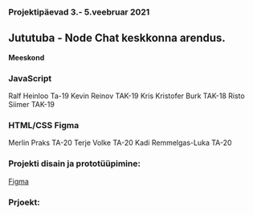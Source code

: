### Projektipäevad 3.- 5.veebruar 2021

## Jututuba - Node Chat keskkonna arendus.


**Meeskond**

### JavaScript

Ralf Heinloo Ta-19
Kevin Reinov TAK-19
Kris Kristofer Burk TAK-18
Risto Siimer TAK-19

### HTML/CSS Figma

Merlin Praks TA-20
Terje Volke TA-20
Kadi Remmelgas-Luka TA-20


### Projekti disain ja prototüüpimine:

[Figma](https://www.figma.com/file/VSA65V8XmWH5VqQT7F1vd5/Untitled?node-id=0%3A1)


### Prjoekt:





